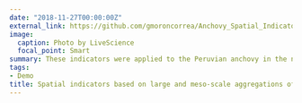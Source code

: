 ```yaml
---
date: "2018-11-27T00:00:00Z"
external_link: https://github.com/gmoroncorrea/Anchovy_Spatial_Indicators
image:
  caption: Photo by LiveScience
  focal_point: Smart
summary: These indicators were applied to the Peruvian anchovy in the northern Humboldt Current System. A spatial hierarchical model is implemented using acoustic data. Then, both types of indicators (6) are estimated. More details can be found in this repository.
tags:
- Demo
title: Spatial indicators based on large and meso-scale aggregations of fish populations
---
```

